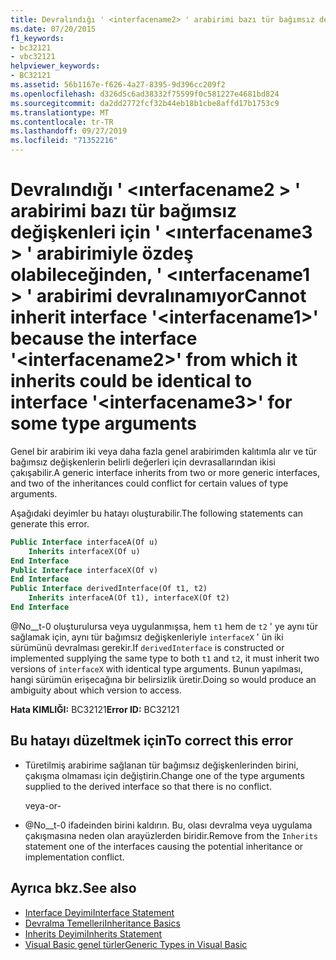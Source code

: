 ```yaml
---
title: Devralındığı ' <interfacename2> ' arabirimi bazı tür bağımsız değişkenleri için ' <interfacename3> ' arabirimiyle özdeş olabileceğinden, ' <interfacename1> ' arabirimi devralınamıyor
ms.date: 07/20/2015
f1_keywords:
- bc32121
- vbc32121
helpviewer_keywords:
- BC32121
ms.assetid: 56b1167e-f626-4a27-8395-9d396cc209f2
ms.openlocfilehash: d326d5c6ad38332f75599f0c581227e4681bd824
ms.sourcegitcommit: da2dd2772fcf32b44eb18b1cbe8affd17b1753c9
ms.translationtype: MT
ms.contentlocale: tr-TR
ms.lasthandoff: 09/27/2019
ms.locfileid: "71352216"
---
```

# <a name="cannot-inherit-interface-interfacename1-because-the-interface-interfacename2-from-which-it-inherits-could-be-identical-to-interface-interfacename3-for-some-type-arguments"></a><span data-ttu-id="9c18b-102">Devralındığı ' \<ınterfacename2 > ' arabirimi bazı tür bağımsız değişkenleri için ' \<ınterfacename3 > ' arabirimiyle özdeş olabileceğinden, ' \<ınterfacename1 > ' arabirimi devralınamıyor</span><span class="sxs-lookup"><span data-stu-id="9c18b-102">Cannot inherit interface '\<interfacename1>' because the interface '\<interfacename2>' from which it inherits could be identical to interface '\<interfacename3>' for some type arguments</span></span>
<span data-ttu-id="9c18b-103">Genel bir arabirim iki veya daha fazla genel arabirimden kalıtımla alır ve tür bağımsız değişkenlerin belirli değerleri için devrasallarından ikisi çakışabilir.</span><span class="sxs-lookup"><span data-stu-id="9c18b-103">A generic interface inherits from two or more generic interfaces, and two of the inheritances could conflict for certain values of type arguments.</span></span>  
  
 <span data-ttu-id="9c18b-104">Aşağıdaki deyimler bu hatayı oluşturabilir.</span><span class="sxs-lookup"><span data-stu-id="9c18b-104">The following statements can generate this error.</span></span>  
  
```vb  
Public Interface interfaceA(Of u)  
    Inherits interfaceX(Of u)  
End Interface  
Public Interface interfaceX(Of v)  
End Interface  
Public Interface derivedInterface(Of t1, t2)  
    Inherits interfaceA(Of t1), interfaceX(Of t2)  
End Interface  
```  
  
 <span data-ttu-id="9c18b-105">@No__t-0 oluşturulursa veya uygulanmışsa, hem `t1` hem de `t2` ' ye aynı tür sağlamak için, aynı tür bağımsız değişkenleriyle `interfaceX` ' ün iki sürümünü devralması gerekir.</span><span class="sxs-lookup"><span data-stu-id="9c18b-105">If `derivedInterface` is constructed or implemented supplying the same type to both `t1` and `t2`, it must inherit two versions of `interfaceX` with identical type arguments.</span></span> <span data-ttu-id="9c18b-106">Bunun yapılması, hangi sürümün erişecağına bir belirsizlik üretir.</span><span class="sxs-lookup"><span data-stu-id="9c18b-106">Doing so would produce an ambiguity about which version to access.</span></span>  
  
 <span data-ttu-id="9c18b-107">**Hata KIMLIĞI:** BC32121</span><span class="sxs-lookup"><span data-stu-id="9c18b-107">**Error ID:** BC32121</span></span>  
  
## <a name="to-correct-this-error"></a><span data-ttu-id="9c18b-108">Bu hatayı düzeltmek için</span><span class="sxs-lookup"><span data-stu-id="9c18b-108">To correct this error</span></span>  
  
- <span data-ttu-id="9c18b-109">Türetilmiş arabirime sağlanan tür bağımsız değişkenlerinden birini, çakışma olmaması için değiştirin.</span><span class="sxs-lookup"><span data-stu-id="9c18b-109">Change one of the type arguments supplied to the derived interface so that there is no conflict.</span></span>  
  
     <span data-ttu-id="9c18b-110">veya</span><span class="sxs-lookup"><span data-stu-id="9c18b-110">-or-</span></span>  
  
- <span data-ttu-id="9c18b-111">@No__t-0 ifadeinden birini kaldırın. Bu, olası devralma veya uygulama çakışmasına neden olan arayüzlerden biridir.</span><span class="sxs-lookup"><span data-stu-id="9c18b-111">Remove from the `Inherits` statement one of the interfaces causing the potential inheritance or implementation conflict.</span></span>  
  
## <a name="see-also"></a><span data-ttu-id="9c18b-112">Ayrıca bkz.</span><span class="sxs-lookup"><span data-stu-id="9c18b-112">See also</span></span>

- [<span data-ttu-id="9c18b-113">Interface Deyimi</span><span class="sxs-lookup"><span data-stu-id="9c18b-113">Interface Statement</span></span>](../../visual-basic/language-reference/statements/interface-statement.md)
- [<span data-ttu-id="9c18b-114">Devralma Temelleri</span><span class="sxs-lookup"><span data-stu-id="9c18b-114">Inheritance Basics</span></span>](../../visual-basic/programming-guide/language-features/objects-and-classes/inheritance-basics.md)
- [<span data-ttu-id="9c18b-115">Inherits Deyimi</span><span class="sxs-lookup"><span data-stu-id="9c18b-115">Inherits Statement</span></span>](../../visual-basic/language-reference/statements/inherits-statement.md)
- [<span data-ttu-id="9c18b-116">Visual Basic genel türler</span><span class="sxs-lookup"><span data-stu-id="9c18b-116">Generic Types in Visual Basic</span></span>](../../visual-basic/programming-guide/language-features/data-types/generic-types.md)
